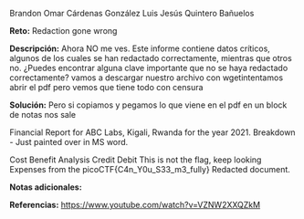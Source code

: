 Brandon Omar Cárdenas González
Luis Jesús Quintero Bañuelos  

**Reto:** Redaction gone wrong

**Descripción:**
Ahora NO me ves.
Este informe contiene datos críticos, algunos de los cuales se han redactado correctamente, mientras que otros no. ¿Puedes encontrar alguna clave importante que no se haya redactado correctamente?
vamos a descargar nuestro archivo con wgetintentamos abrir el pdf pero vemos que tiene todo con censura

**Solución:**
Pero si copiamos y pegamos lo que viene en el pdf en un block de notas nos sale

Financial Report for ABC Labs, Kigali, Rwanda for the year 2021.
Breakdown - Just painted over in MS word.

Cost Benefit Analysis
Credit Debit
This is not the flag, keep looking
Expenses from the
picoCTF{C4n_Y0u_S33_m3_fully}
Redacted document.




**Notas adicionales:**

**Referencias:** 
https://www.youtube.com/watch?v=VZNW2XXQZkM


